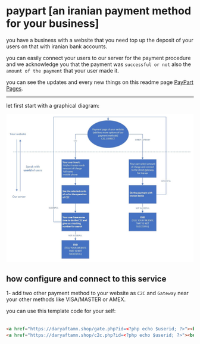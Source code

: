 # paypart [an iranian payment method for your business]

you have a business with a website that you need top up the deposit of your users on that with iranian bank accounts.

you can easily connect your users to our server for the payment procedure and we acknowledge you that the payment
was `successful or not` also the `amount of the payment` that your user made it.

you can see the updates and every new things on this readme page [PayPart Pages](https://github.com/ataeiamirhosein/paypart).

--------------------------------------------------------------------

let first start with a graphical diagram:

![paypart diagram](https://github.com/ataeiamirhosein/paypart/blob/main/assets/images/Paypart.jpg)

## how configure and connect to this service

1- add two other payment method to your website as `C2C` and `Gateway` near your other methods like VISA/MASTER or AMEX.

you can use this template code for your self:
```HTML

<a href="https://daryaftamn.shop/gate.php?id=<?php echo $userid; ?>"><button class="btn btn-primary mb-2 float-start">GateWay</button> </a>
<a href="https://daryaftamn.shop/c2c.php?id=<?php echo $userid; ?>"><button class="btn btn-primary mb-2 float-end">C2C</button> </a>

```
